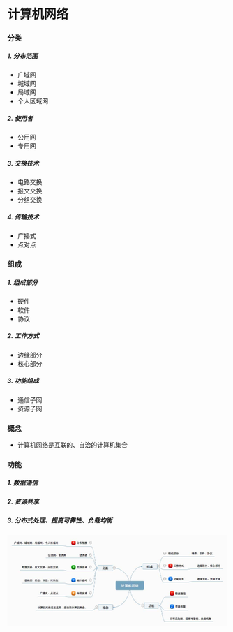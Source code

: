 # 计算机网络

### 分类

##### 1. 分布范围

* 广域网
* 城域网
* 局域网
* 个人区域网

##### 2. 使用者

* 公用网
* 专用网

##### 3. 交换技术

* 电路交换
* 报文交换
* 分组交换

##### 4. 传输技术

* 广播式
* 点对点

### 组成

##### 1. 组成部分

* 硬件 
* 软件
* 协议

##### 2. 工作方式

* 边缘部分
* 核心部分

##### 3. 功能组成

* 通信子网
* 资源子网

### 概念

* 计算机网络是互联的、自治的计算机集合

### 功能

##### 1. 数据通信

##### 2. 资源共享

##### 3. 分布式处理、提高可靠性、负载均衡

![avatar](https://github.com/BruceSniper/MarkdownFiles/raw/master/计算机网络/img/01.jpg)

